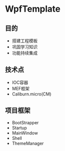 # WpfTemplate
## 目的
* 搭建工程模板
* 巩固学习知识
* 功能持续集成
## 技术点
* IOC容器
* MEF框架
* Caliburn.micro(CM)
## 项目框架
* BootStrapper
* Startup
* MainWindow
* Shell
* ThemeManager
